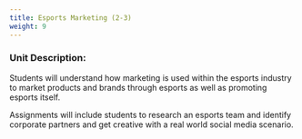 ```yaml
---
title: Esports Marketing (2-3)
weight: 9
---
```

### U﻿nit Description:

S﻿tudents will understand how marketing is used within the esports industry to market products and brands through esports as well as promoting esports itself. 

Assignments will include students to research an esports team and identify corporate partners and get creative with a real world social media scenario.